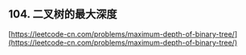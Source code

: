**104. 二叉树的最大深度**  
---

[https://leetcode-cn.com/problems/maximum-depth-of-binary-tree/](https://leetcode-cn.com/problems/maximum-depth-of-binary-tree/)  
